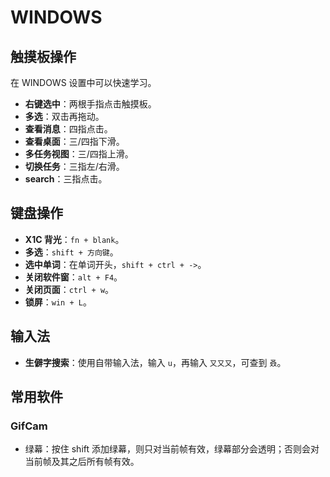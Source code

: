 # WINDOWS

## 触摸板操作

在 WINDOWS 设置中可以快速学习。

- **右键选中**：两根手指点击触摸板。
- **多选**：双击再拖动。
- **查看消息**：四指点击。
- **查看桌面**：三/四指下滑。
- **多任务视图**：三/四指上滑。
- **切换任务**：三指左/右滑。
- **search**：三指点击。

## 键盘操作

- **X1C 背光**：`fn + blank`。
- **多选**：`shift + 方向键`。
- **选中单词**：在单词开头，`shift + ctrl + ->`。
- **关闭软件窗**：`alt + F4`。
- **关闭页面**：`ctrl + w`。
- **锁屏**：`win + L`。

## 输入法

- **生僻字搜索**：使用自带输入法，输入 `u`，再输入 `又又又`，可查到 `叒`。

## 常用软件

### GifCam

- 绿幕：按住 shift 添加绿幕，则只对当前帧有效，绿幕部分会透明；否则会对当前帧及其之后所有帧有效。
